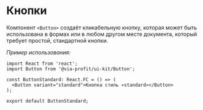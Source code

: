 # Кнопки

Компонент `<Button>` создаёт кликабельную кнопку, которая может быть
использована в формах или в любом другом месте документа, который требует простой,
стандартной кнопки.

<ExampleOverview />


_Пример использования:_


```tsx
import React from 'react';
import Button from '@via-profit/ui-kit/Button';

const ButtonStandard: React.FC = () => (
  <Button variant="standard">Кнопка стиль «standard»</Button>
);

export default ButtonStandard;
```

<ExampleButtonStandard />